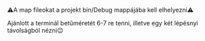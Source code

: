 ⚠️A map fileokat a projekt bin/Debug mappájába kell elhelyezni⚠️

Ajánlott a terminál betűméretét 6-7 re tenni, illetve egy két lépésnyi távolságból nézni😉
